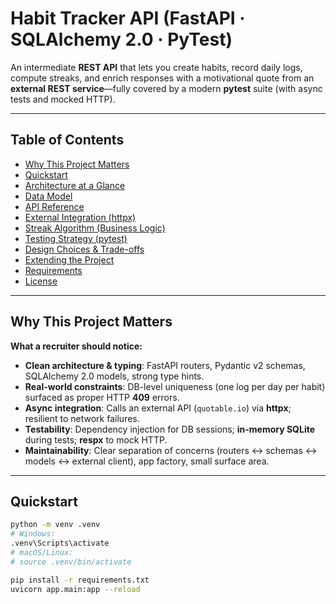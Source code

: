 # Habit Tracker API (FastAPI · SQLAlchemy 2.0 · PyTest)

An intermediate **REST API** that lets you create habits, record daily logs, compute streaks, and enrich responses with a motivational quote from an **external REST service**—fully covered by a modern **pytest** suite (with async tests and mocked HTTP).

---

## Table of Contents
- [Why This Project Matters](#why-this-project-matters)
- [Quickstart](#quickstart)
- [Architecture at a Glance](#architecture-at-a-glance)
- [Data Model](#data-model)
- [API Reference](#api-reference)
- [External Integration (httpx)](#external-integration-httpx)
- [Streak Algorithm (Business Logic)](#streak-algorithm-business-logic)
- [Testing Strategy (pytest)](#testing-strategy-pytest)
- [Design Choices & Trade-offs](#design-choices--trade-offs)
- [Extending the Project](#extending-the-project)
- [Requirements](#requirements)
- [License](#license)

---

## Why This Project Matters

**What a recruiter should notice:**
- **Clean architecture & typing**: FastAPI routers, Pydantic v2 schemas, SQLAlchemy 2.0 models, strong type hints.
- **Real-world constraints**: DB-level uniqueness (one log per day per habit) surfaced as proper HTTP **409** errors.
- **Async integration**: Calls an external API (`quotable.io`) via **httpx**; resilient to network failures.
- **Testability**: Dependency injection for DB sessions; **in-memory SQLite** during tests; **respx** to mock HTTP.
- **Maintainability**: Clear separation of concerns (routers ↔ schemas ↔ models ↔ external client), app factory, small surface area.

---

## Quickstart

```bash
python -m venv .venv
# Windows:
.venv\Scripts\activate
# macOS/Linux:
# source .venv/bin/activate

pip install -r requirements.txt
uvicorn app.main:app --reload

